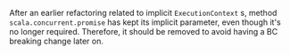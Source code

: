 After an earlier refactoring related to implicit `ExecutionContext` s, method `scala.concurrent.promise` has kept its implicit parameter, even though it's no longer required. Therefore, it should be removed to avoid having a BC breaking change later on.
